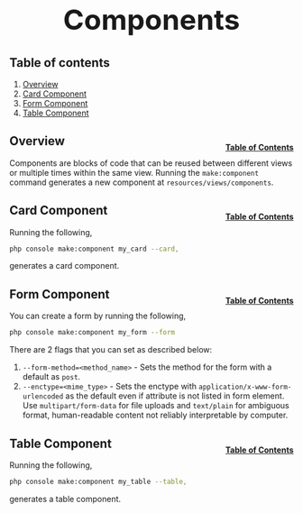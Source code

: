 <h1 style="font-size: 50px; text-align: center;">Components</h1>

## Table of contents
1. [Overview](#overview)
2. [Card Component](#card)
3. [Form Component](#form)
4. [Table Component](#table)
## Overview <a id="overview"></a><span style="float: right; font-size: 14px; padding-top: 15px;">[Table of Contents](#table-of-contents)</span>
Components are blocks of code that can be reused between different views or multiple times within the same view.  Running the `make:component` command generates a new component at `resources/views/components`.

## Card Component<a id="card"></a><span style="float: right; font-size: 14px; padding-top: 15px;">[Table of Contents](#table-of-contents)</span>
Running the following,

```sh
php console make:component my_card --card,
```

generates a card component.

## Form Component<a id="form"></a><span style="float: right; font-size: 14px; padding-top: 15px;">[Table of Contents](#table-of-contents)</span>
You can create a form by running the following,

```sh
php console make:component my_form --form
```

There are 2 flags that you can set as described below:
1. `--form-method=<method_name>` - Sets the method for the form with a default as `post`.
2. `--enctype=<mime_type>` - Sets the enctype with `application/x-www-form-urlencoded` as the default even if attribute is not listed in form element.  Use `multipart/form-data` for file uploads and `text/plain` for ambiguous format, human-readable content not reliably interpretable by computer.

## Table Component<a id="table"></a><span style="float: right; font-size: 14px; padding-top: 15px;">[Table of Contents](#table-of-contents)</span>
Running the following,

```sh
php console make:component my_table --table,
```

generates a table component.